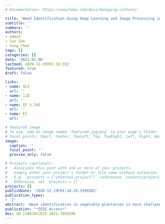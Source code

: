 ```yaml
---
# Documentation: https://wowchemy.com/docs/managing-content/

title: 'Weed Identification Using Deep Learning and Image Processing in Vegetable Plantation'
subtitle: ''
summary: ''
authors:
- admin
- Jun Che
- Yong Chen
tags: []
categories: []
date: '2021-01-06'
lastmod: 2020-12-29T01:18:33Z
featured: true
draft: false

links:
- name: SCI
  url: ''
- name: 二区
  url: ''
- name: IF 3.745
  url: ''
- name: EI
  url: ''

# Featured image
# To use, add an image named `featured.jpg/png` to your page's folder.
# Focal points: Smart, Center, TopLeft, Top, TopRight, Left, Right, BottomLeft, Bottom, BottomRight.
image:
  caption: ''
  focal_point: ''
  preview_only: false

# Projects (optional).
#   Associate this post with one or more of your projects.
#   Simply enter your project's folder or file name without extension.
#   E.g. `projects = ["internal-project"]` references `content/project/deep-learning/index.md`.
#   Otherwise, set `projects = []`.
projects: []
publishDate: '2020-12-29T01:18:33.339938Z'
publication_types:
- '2'
abstract: 'Weed identification in vegetable plantation is more challenging than crop weed identification due to their random plant spacing. So far, little work has been found on identifying weeds in vegetable plantation. Traditional methods of crop weed identification used to be mainly focused on identifying weed directly; however, there is a large variation in weed species. This paper proposes a new method in a contrary way, which combines deep learning and image processing technology. Firstly, a trained CenterNet model was used to detect vegetables and draw bounding boxes around them. Afterwards, the remaining green objects falling out of bounding boxes were considered as weeds. In this way, the model focuses on identifying only the vegetables and thus avoid handling various weed species. Furthermore, this strategy can largely reduce the size of training image dataset as well as the complexity of weed detection, thereby enhancing the weed identification performance and accuracy. To extract weeds from the background, a color index-based segmentation was performed utilizing image processing. The employed color index was determined and evaluated through Genetic Algorithms (GAs) according to Bayesian classification error. During the field test, the trained CenterNet model achieved a precision of 95.6%, a recall of 95.0%, and a F1 score of 0.953, respectively. The proposed index -19R + 24G -2B ≥ 862 yields high segmentation quality with a much lower computational cost compared to the wildly used ExG index. These experiment results demonstrate the feasibility of using the proposed method for the ground-based weed identification in vegetable plantation.'
publication: "*IEEE Access*"
doi: 10.1109/ACCESS.2021.3050296
---
```

